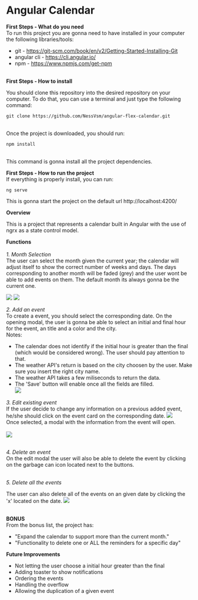 # Angular Calendar
**First Steps - What do you need**<br />
To run this project you are gonna need to have installed in your computer the following libraries/tools: <br />
* git - https://git-scm.com/book/en/v2/Getting-Started-Installing-Git <br />
* angular cli - https://cli.angular.io/ <br />
* npm - https://www.npmjs.com/get-npm <br /><br >

**First Steps - How to install**<br />

You should clone this repository into the desired repository on your computer. To do that, you can use a terminal and just type the following command:<br />
```
git clone https://github.com/NessVsm/angular-flex-calendar.git
```
<br />
Once the project is downloaded, you should run:

```
npm install
```
<br />
This command is gonna install all the project dependencies.<br />


**First Steps - How to run the project** <br />
If everything is properly install, you can run:
```
ng serve
```
This is gonna start the project on the default url http://localhost:4200/


**Overview**

This is a project that represents a calendar built in Angular with the use of ngrx as a state control model.

**Functions**<br /><br >
*1. Month Selection* <br />
The user can select the month given the current year; the calendar will adjust itself to show the correct number of weeks and days.
The days corresponding to another month will be faded (grey) and the user wont be able to add events on them.
The default month its always gonna be the current one.

<img src="https://i.postimg.cc/vbvgJxDF/Screen-Shot-2020-09-23-at-20-30-53.png"/>
<img src="https://i.postimg.cc/xTsdcHbX/Screen-Shot-2020-09-23-at-20-31-02.png"/>

<br />

*2. Add an event* <br />
To create a event, you should select the corresponding date. On the opening modal, the user is gonna be able to select an initial and final hour for the event, an title and a color and the city.
<br />Notes:<br />
* The calendar does not identify if the initial hour is greater than the final (which would be considered wrong). The user should pay attention to that.
* The weather API's return is based on the city choosen by the user. Make sure you insert the right city name. 
* The weather API takes a few miliseconds to return the data.
* The 'Save' button will enable once all the fields are filled. <br />
<img src="https://i.postimg.cc/FztzpQVw/Screen-Shot-2020-09-23-at-20-42-13.png" /> <br />

*3. Edit existing event*<br />
If the user decide to change any information on a previous added event, he/she should click on the event card on the corresponding date.
<img src="https://i.postimg.cc/wMWPH94G/Screen-Shot-2020-09-23-at-21-08-09.png" /><br />
Once selected, a modal with the information from the event will open. <br /><br />
<img src="https://i.postimg.cc/8cHGv8KR/Screen-Shot-2020-09-23-at-21-07-16.png"/><br /><br />

*4. Delete an event*<br />
On the edit modal the user will also be able to delete the event by clicking on the garbage can icon located next to the buttons. <br /><br />

*5. Delete all the events* <br />

The user can also delete all of the events on an given date by clicking the 'x' located on the date.
<img src="https://i.postimg.cc/7LYKHF0v/Screen-Shot-2020-09-23-at-21-16-28.png" /><br /><br />

**BONUS**<br />
From the bonus list, the project has:<br />
-  "Expand the calendar to support more than the current month." <br />
- "Functionality to delete one or ALL the reminders for a specific day" <br />


**Future Improvements** <br />
* Not letting the user choose a initial hour greater than the final
* Adding toaster to show notifications
* Ordering the events
* Handling the overflow
* Allowing the duplication of a given event
